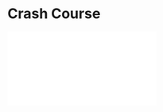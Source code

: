 # Crash Course

<iframe src="//player.bilibili.com/player.html?aid=204776875&bvid=BV1Xh411S7G1&cid=315198152&page=1" scrolling="no" border="0" frameborder="no" framespacing="0" allowfullscreen="true"> </iframe>